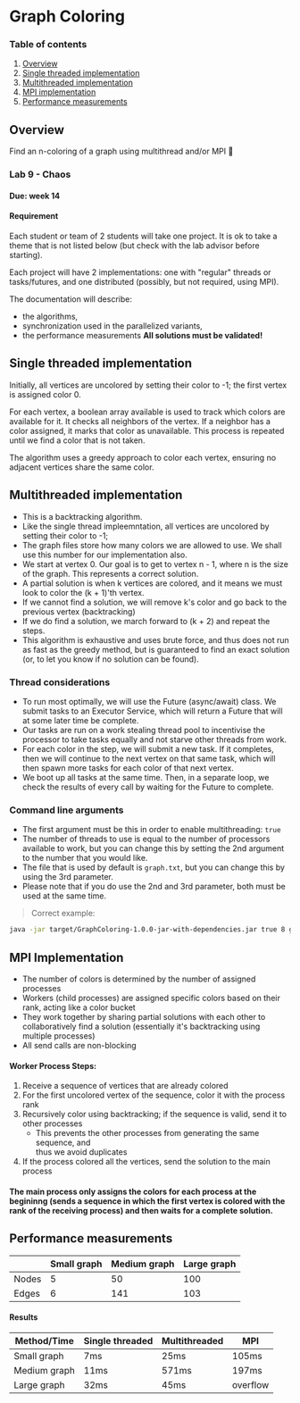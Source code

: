 # Graph Coloring
### Table of contents
1. [Overview](#overview)
2. [Single threaded implementation](#single-threaded-implementation)
3. [Multithreaded implementation](#multithreaded-implementation)
4. [MPI implementation](#mpi-implementation)
5. [Performance measurements](#performance-measurements)

## Overview
Find an n-coloring of a graph using multithread and/or MPI 🤨

### Lab 9 - Chaos
#### Due: week 14
#### Requirement
Each student or team of 2 students will take one project. It is ok to take a theme that is not listed below (but check with the lab advisor before starting).

Each project will have 2 implementations: one with "regular" threads or tasks/futures, and one distributed (possibly, but not required, using MPI).

The documentation will describe:
- the algorithms,
- synchronization used in the parallelized variants,
- the performance measurements
**All solutions must be validated!**



## Single threaded implementation
Initially, all vertices are uncolored by setting their color to -1; the first 
vertex is assigned color 0.

For each vertex, a boolean array available is used to track which colors are 
available for it. It checks all neighbors of the vertex. If a neighbor has a 
color assigned, it marks that color as unavailable. This process is repeated 
until we find a color that is not taken.

The algorithm uses a greedy approach to color each vertex, ensuring no adjacent 
vertices share the same color.


## Multithreaded implementation
- This is a backtracking algorithm.
- Like the single thread impleemntation, all vertices are uncolored by setting 
  their color to -1;
- The graph files store how many colors we are allowed to use. We shall use this
  number for our implementation also.
- We start at vertex 0. Our goal is to get to vertex n - 1, where n is the size
  of the graph. This represents a correct solution.
- A partial solution is when k vertices are colored, and it means we must look
  to color the (k + 1)'th vertex.
- If we cannot find a solution, we will remove k's color and go back to the
  previous vertex (backtracking)
- If we do find a solution, we march forward to (k + 2) and repeat the steps.
- This algorithm is exhaustive and uses brute force, and thus does not run as
  fast as the greedy method, but is guaranteed to find an exact solution (or,
  to let you know if no solution can be found).

### Thread considerations
- To run most optimally, we will use the Future (async/await) class. We submit
  tasks to an Executor Service, which will return a Future that will at some
  later time be complete.
- Our tasks are run on a work stealing thread pool to incentivise the processor
  to take tasks equally and not starve other threads from work.
- For each color in the step, we will submit a new task. If it completes, then
  we will continue to the next vertex on that same task, which will then spawn
  more tasks for each color of that next vertex.
- We boot up all tasks at the same time. Then, in a separate loop, we check
  the results of every call by waiting for the Future to complete.

### Command line arguments
- The first argument must be this in order to enable multithreading: `true`
- The number of threads to use is equal to the number of processors available
  to work, but you can change this by setting the 2nd argument to the number
  that you would like.
- The file that is used by default is `graph.txt`, but you can change this by
  using the 3rd parameter.
- Please note that if you do use the 2nd and 3rd parameter, both must be used
  at the same time.

> Correct example:
```sh
java -jar target/GraphColoring-1.0.0-jar-with-dependencies.jar true 8 graph.txt
```


## MPI Implementation
- The number of colors is determined by the number of assigned processes
- Workers (child processes) are assigned specific colors based on their rank, 
  acting like a color bucket
- They work together by sharing partial solutions with each other to 
  collaboratively find a solution (essentially it's backtracking using multiple 
  processes)
- All send calls are non-blocking

#### Worker Process Steps:
1. Receive a sequence of vertices that are already colored
2. For the first uncolored vertex of the sequence, color it with the process rank
3. Recursively color using backtracking; if the sequence is valid, send it to 
   other processes
    - This prevents the other processes from generating the same sequence, and  
      thus we avoid duplicates
4. If the process colored all the vertices, send the solution to the main process

#### The main process only assigns the colors for each process at the begininng (sends a sequence in which the first vertex is colored with the rank of the receiving process) and then waits for a complete solution.


## Performance measurements
|       | Small graph | Medium graph | Large graph |
|-------|-------------|--------------|-------------|
| Nodes | 5           | 50           | 100        |
| Edges | 6           | 141          | 103         |

#### Results
| Method/Time  | Single threaded | Multithreaded | MPI      |
|--------------|-----------------|---------------|----------|
| Small graph  | 7ms             | 25ms          | 105ms    |
| Medium graph | 11ms            | 571ms         | 197ms    |
| Large graph  | 32ms            | 45ms          | overflow |
